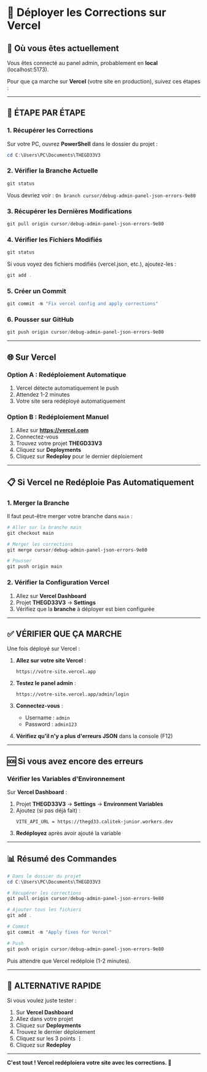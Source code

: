 # 🚀 Déployer les Corrections sur Vercel

## 📍 Où vous êtes actuellement

Vous êtes connecté au panel admin, probablement en **local** (localhost:5173).

Pour que ça marche sur **Vercel** (votre site en production), suivez ces étapes :

---

## 🔧 ÉTAPE PAR ÉTAPE

### 1. Récupérer les Corrections

Sur votre PC, ouvrez **PowerShell** dans le dossier du projet :

```powershell
cd C:\Users\PC\Documents\THEGD33V3
```

### 2. Vérifier la Branche Actuelle

```powershell
git status
```

Vous devriez voir : `On branch cursor/debug-admin-panel-json-errors-9e80`

### 3. Récupérer les Dernières Modifications

```powershell
git pull origin cursor/debug-admin-panel-json-errors-9e80
```

### 4. Vérifier les Fichiers Modifiés

```powershell
git status
```

Si vous voyez des fichiers modifiés (vercel.json, etc.), ajoutez-les :

```powershell
git add .
```

### 5. Créer un Commit

```powershell
git commit -m "Fix vercel config and apply corrections"
```

### 6. Pousser sur GitHub

```powershell
git push origin cursor/debug-admin-panel-json-errors-9e80
```

---

## 🌐 Sur Vercel

### Option A : Redéploiement Automatique

1. Vercel détecte automatiquement le push
2. Attendez 1-2 minutes
3. Votre site sera redéployé automatiquement

### Option B : Redéploiement Manuel

1. Allez sur **https://vercel.com**
2. Connectez-vous
3. Trouvez votre projet **THEGD33V3**
4. Cliquez sur **Deployments**
5. Cliquez sur **Redeploy** pour le dernier déploiement

---

## 📋 Si Vercel ne Redéploie Pas Automatiquement

### 1. Merger la Branche

Il faut peut-être merger votre branche dans `main` :

```powershell
# Aller sur la branche main
git checkout main

# Merger les corrections
git merge cursor/debug-admin-panel-json-errors-9e80

# Pousser
git push origin main
```

### 2. Vérifier la Configuration Vercel

1. Allez sur **Vercel Dashboard**
2. Projet **THEGD33V3** → **Settings**
3. Vérifiez que la **branche** à déployer est bien configurée

---

## ✅ VÉRIFIER QUE ÇA MARCHE

Une fois déployé sur Vercel :

1. **Allez sur votre site Vercel** :
   ```
   https://votre-site.vercel.app
   ```

2. **Testez le panel admin** :
   ```
   https://votre-site.vercel.app/admin/login
   ```

3. **Connectez-vous** :
   - Username : `admin`
   - Password : `admin123`

4. **Vérifiez qu'il n'y a plus d'erreurs JSON** dans la console (F12)

---

## 🆘 Si vous avez encore des erreurs

### Vérifier les Variables d'Environnement

Sur **Vercel Dashboard** :

1. Projet **THEGD33V3** → **Settings** → **Environment Variables**
2. Ajoutez (si pas déjà fait) :
   ```
   VITE_API_URL = https://thegd33.calitek-junior.workers.dev
   ```
3. **Redéployez** après avoir ajouté la variable

---

## 📊 Résumé des Commandes

```powershell
# Dans le dossier du projet
cd C:\Users\PC\Documents\THEGD33V3

# Récupérer les corrections
git pull origin cursor/debug-admin-panel-json-errors-9e80

# Ajouter tous les fichiers
git add .

# Commit
git commit -m "Apply fixes for Vercel"

# Push
git push origin cursor/debug-admin-panel-json-errors-9e80
```

Puis attendre que Vercel redéploie (1-2 minutes).

---

## 🎯 ALTERNATIVE RAPIDE

Si vous voulez juste tester :

1. Sur **Vercel Dashboard**
2. Allez dans votre projet
3. Cliquez sur **Deployments**
4. Trouvez le dernier déploiement
5. Cliquez sur les 3 points **⋮**
6. Cliquez sur **Redeploy**

---

**C'est tout ! Vercel redéploiera votre site avec les corrections. 🚀**
